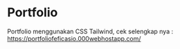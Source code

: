 # Portfolio
Portfolio menggunakan CSS Tailwind, cek selengkap nya : https://portfoliofeficasio.000webhostapp.com/
